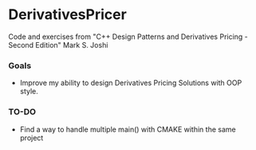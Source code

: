 # DerivativesPricer
Code and exercises from "C++ Design Patterns and Derivatives Pricing - Second Edition" Mark S. Joshi
### Goals 
- Improve my ability to design Derivatives Pricing Solutions with OOP style.

### TO-DO
- Find a way to handle multiple main() with CMAKE within the same project
